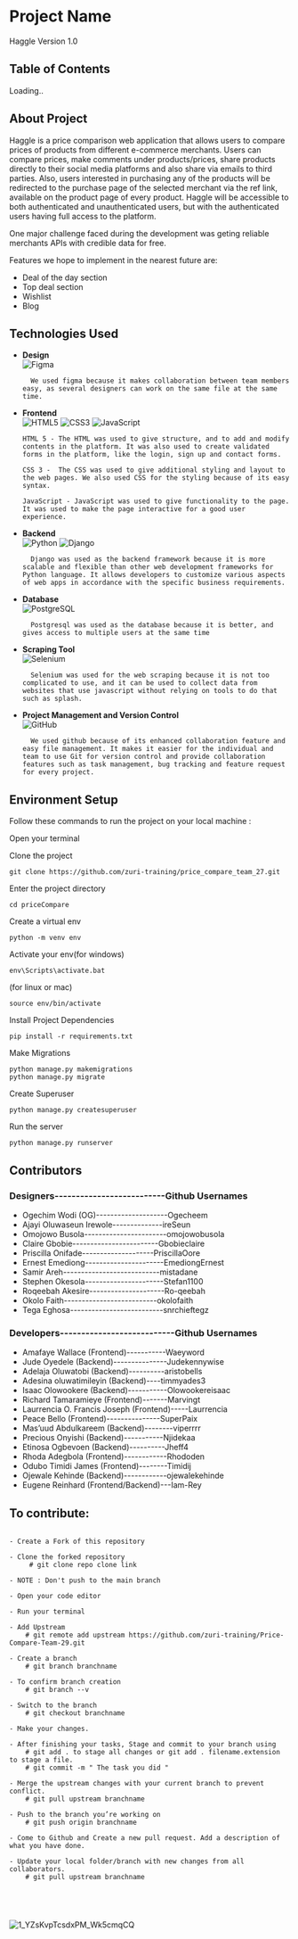 
# Project Name
 Haggle Version 1.0 


## Table of Contents
   Loading..
   
## About Project
 Haggle is a price comparison web application that allows users to compare prices of products from different e-commerce merchants. Users can compare prices, make comments under products/prices, share products directly to their social media platforms and also share via emails to third parties. Also, users interested in purchasing any of the products will be redirected to the purchase page of the selected merchant via the ref link, available on the product page of every product. Haggle will be accessible to both authenticated and unauthenticated users, but with the authenticated users having full access to the platform.

One major challenge faced during the development was geting reliable merchants APIs with credible data for free.

Features we hope to implement in the nearest future are:
 - Deal of the day section
 - Top deal section
 - Wishlist
 - Blog

## Technologies Used
* __Design__<br/>
        ![Figma](https://img.shields.io/badge/figma-%23F24E1E.svg?style=for-the-badge&logo=figma&logoColor=white)
        
        We used figma because it makes collaboration between team members easy, as several designers can work on the same file at the same time.

* __Frontend__<br/>
      ![HTML5](https://img.shields.io/badge/html5-%23E34F26.svg?style=for-the-badge&logo=html5&logoColor=white)
      ![CSS3](https://img.shields.io/badge/css3-%231572B6.svg?style=for-the-badge&logo=css3&logoColor=white)
      ![JavaScript](https://img.shields.io/badge/javascript-%23323330.svg?style=for-the-badge&logo=javascript&logoColor=%23F7DF1E)

      HTML 5 - The HTML was used to give structure, and to add and modify contents in the platform. It was also used to create validated forms in the platform, like the login, sign up and contact forms. 

      CSS 3 -  The CSS was used to give additional styling and layout to the web pages. We also used CSS for the styling because of its easy syntax.

      JavaScript - JavaScript was used to give functionality to the page. It was used to make the page interactive for a good user experience.


* __Backend__<br/>
        ![Python](https://img.shields.io/badge/python-3670A0?style=for-the-badge&logo=python&logoColor=ffdd54)
        ![Django](https://img.shields.io/badge/django-%23092E20.svg?style=for-the-badge&logo=django&logoColor=white)

        Django was used as the backend framework because it is more scalable and flexible than other web development frameworks for Python language. It allows developers to customize various aspects of web apps in accordance with the specific business requirements.

* __Database__<br/>
        ![PostgreSQL](https://img.shields.io/badge/POSTGRE-SQL-brightgreen)
        
        Postgresql was used as the database because it is better, and gives access to multiple users at the same time

* __Scraping Tool__<br/>
        ![Selenium](https://img.shields.io/badge/selenium-%23121011.svg?style=for-the-badge&logo=selenium&logoColor=white)
        
        Selenium was used for the web scraping because it is not too complicated to use, and it can be used to collect data from websites that use javascript without relying on tools to do that such as splash.


* __Project Management and Version Control__<br/>
        ![GitHub](https://img.shields.io/badge/github-%23121011.svg?style=for-the-badge&logo=github&logoColor=white)
        
        We used github because of its enhanced collaboration feature and easy file management. It makes it easier for the individual and team to use Git for version control and provide collaboration features such as task management, bug tracking and feature request for every project.



## Environment Setup

Follow these commands to run the project on your local machine :

Open your terminal

Clone the project 
```
git clone https://github.com/zuri-training/price_compare_team_27.git 
```

Enter the project directory 

```
cd priceCompare
```

Create a virtual env

```
python -m venv env 
```

Activate your env(for windows)

```
env\Scripts\activate.bat	 
```
(for linux or mac)

```
source env/bin/activate 
``` 

Install Project Dependencies

```
pip install -r requirements.txt
```

Make Migrations

```
python manage.py makemigrations
python manage.py migrate
```

Create Superuser

```
python manage.py createsuperuser
```

Run the server

```
python manage.py runserver
```



## Contributors

### Designers--------------------------Github Usernames
 - Ogechim Wodi (OG)--------------------Ogecheem
 - Ajayi Oluwaseun Irewole--------------ireSeun
 - Omojowo Busola-----------------------omojowobusola
 - Claire Gbobie------------------------Gbobieclaire
 - Priscilla Onifade--------------------PriscillaOore
 - Ernest Emediong----------------------EmediongErnest
 - Samir Areh---------------------------mistadane
 - Stephen Okesola----------------------Stefan1100
 - Roqeebah	Akesire---------------------Ro-qeebah
 - Okolo Faith--------------------------okolofaith
 - Tega Eghosa--------------------------snrchieftegz


### Developers---------------------------Github Usernames                                               
 - Amafaye Wallace (Frontend)-----------Waeyword
 - Jude Oyedele (Backend)---------------Judekennywise
 - Adelaja Oluwatobi (Backend)----------aristobells
 - Adesina	oluwatimileyin (Backend)----timmyades3
 - Isaac Olowookere (Backend)-----------Olowookereisaac
 - Richard Tamaramieye (Frontend)-------Marvingt 
 - Laurrencia O. Francis Joseph (Frontend)-----Laurrencia
 - Peace Bello (Frontend)---------------SuperPaix
 - Mas’uud Abdulkareem (Backend)--------viperrrr
 - Precious Onyishi (Backend)-----------Njidekaa
 - Etinosa	Ogbevoen (Backend)----------Jheff4
 - Rhoda Adegbola (Frontend)------------Rhododen
 - Odubo Timidi James (Frontend)--------Timidij
 - Ojewale Kehinde (Backend)------------ojewalekehinde
 - Eugene Reinhard (Frontend/Backend)---Iam-Rey
 

## To contribute:

```

- Create a Fork of this repository

- Clone the forked repository
     # git clone repo clone link

- NOTE : Don't push to the main branch

- Open your code editor

- Run your terminal

- Add Upstream
    # git remote add upstream https://github.com/zuri-training/Price-Compare-Team-29.git

- Create a branch
    # git branch branchname

- To confirm branch creation
    # git branch --v

- Switch to the branch
    # git checkout branchname

- Make your changes.

- After finishing your tasks, Stage and commit to your branch using
    # git add . to stage all changes or git add . filename.extension to stage a file.
    # git commit -m " The task you did "

- Merge the upstream changes with your current branch to prevent conflict. 
    # git pull upstream branchname

- Push to the branch you’re working on
    # git push origin branchname
    
- Come to Github and Create a new pull request. Add a description of what you have done.

- Update your local folder/branch with new changes from all collaborators. 
    # git pull upstream branchname





```
![1_YZsKvpTcsdxPM_Wk5cmqCQ](https://user-images.githubusercontent.com/68462223/181199113-5bbc9b79-41d1-44a8-975a-4ce1d5519288.png)
